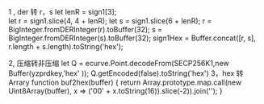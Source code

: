 1 , der 转 r，s
     let lenR = sign1[3];             
     let  r = sign1.slice(4, 4 + lenR);
     let  s = sign1.slice(6 + lenR);
     r = BigInteger.fromDERInteger(r).toBuffer(32);
     s = BigInteger.fromDERInteger(s).toBuffer(32);
     sign1Hex = Buffer.concat([r, s], r.length + s.length).toString('hex');

2, 压缩转非压缩     let Q = ecurve.Point.decodeFrom(SECP256K1,new Buffer(yzprdkey,'hex' ));   Q.getEncoded(false).toString('hex')
3，hex 转 Arrary
function buf2hex(buffer) {
  return Array.prototype.map.call(new Uint8Array(buffer), x => ('00' + x.toString(16)).slice(-2)).join('');
}   
